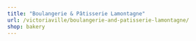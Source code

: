 ```yaml
---
title: "Boulangerie & Pâtisserie Lamontagne"
url: /victoriaville/boulangerie-and-patisserie-lamontagne/
shop: bakery
---
```


